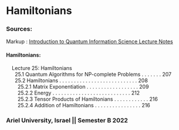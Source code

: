 # Hamiltonians

### Sources:
Markup : [Introduction to Quantum Information Science
Lecture Notes](https://www.scottaaronson.com/qclec.pdf)

#### Hamiltonians:
&nbsp; &nbsp; Lecture 25: Hamiltonians <br/>
&nbsp; &nbsp; &nbsp; 25.1 Quantum Algorithms for NP-complete Problems . . . . . . . 207 <br/>
&nbsp; &nbsp; &nbsp; 25.2 Hamiltonians . . . . . . . . . . . . . . . . . . . . . . . . . . . 208 <br/>
&nbsp; &nbsp; &nbsp; &nbsp; 25.2.1 Matrix Exponentiation . . . . . . . . . . . . . . . . . . 209 <br/>
&nbsp; &nbsp; &nbsp; &nbsp; 25.2.2 Energy . . . . . . . . . . . . . . . . . . . . . . . . . . . 212 <br/> 
&nbsp; &nbsp; &nbsp; &nbsp; 25.2.3 Tensor Products of Hamiltonians . . . . . . . . . . . . 216 <br/>
&nbsp; &nbsp; &nbsp; &nbsp; 25.2.4 Addition of Hamiltonians . . . . . . . . . . . . . . . . 216 <br/>

### Ariel University, Israel || Semester B 2022
